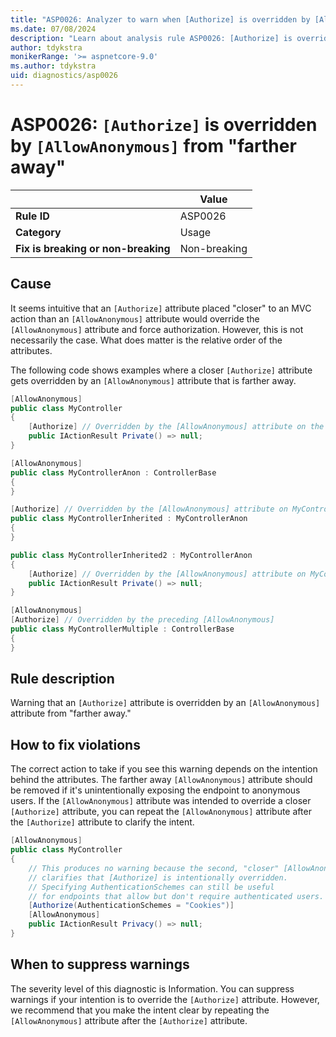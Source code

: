 ```yaml
---
title: "ASP0026: Analyzer to warn when [Authorize] is overridden by [AllowAnonymous] from 'farther away'" 
ms.date: 07/08/2024
description: "Learn about analysis rule ASP0026: [Authorize] is overridden by [AllowAnonymous] from 'farther away'"
author: tdykstra
monikerRange: '>= aspnetcore-9.0'
ms.author: tdykstra
uid: diagnostics/asp0026
---
```

# ASP0026: `[Authorize]` is overridden by `[AllowAnonymous]` from "farther away"

| | Value |
|-|-|
| **Rule ID** |ASP0026|
| **Category** |Usage|
| **Fix is breaking or non-breaking** |Non-breaking|

## Cause

It seems intuitive that an `[Authorize]` attribute placed "closer" to an MVC action than an `[AllowAnonymous]` attribute would override the `[AllowAnonymous]` attribute and force authorization. However, this is not necessarily the case. What does matter is the relative order of the attributes.

The following code shows examples where a closer `[Authorize]` attribute gets overridden by an `[AllowAnonymous]` attribute that is farther away.

```csharp
[AllowAnonymous]
public class MyController
{
    [Authorize] // Overridden by the [AllowAnonymous] attribute on the class
    public IActionResult Private() => null;
}
```

```csharp
[AllowAnonymous]
public class MyControllerAnon : ControllerBase
{
}

[Authorize] // Overridden by the [AllowAnonymous] attribute on MyControllerAnon
public class MyControllerInherited : MyControllerAnon
{
}

public class MyControllerInherited2 : MyControllerAnon
{
    [Authorize] // Overridden by the [AllowAnonymous] attribute on MyControllerAnon
    public IActionResult Private() => null;
}
```

```csharp
[AllowAnonymous]
[Authorize] // Overridden by the preceding [AllowAnonymous]
public class MyControllerMultiple : ControllerBase
{
}
```

## Rule description

Warning that an `[Authorize]` attribute is overridden by an `[AllowAnonymous]` attribute from "farther away."

## How to fix violations

The correct action to take if you see this warning depends on the intention behind the attributes. The farther away `[AllowAnonymous]` attribute should be removed if it's unintentionally exposing the endpoint to anonymous users. If the `[AllowAnonymous]` attribute was intended to override a closer `[Authorize]` attribute, you can repeat the `[AllowAnonymous]` attribute after the `[Authorize]` attribute to clarify the intent.

```csharp
[AllowAnonymous]
public class MyController
{
    // This produces no warning because the second, "closer" [AllowAnonymous]
    // clarifies that [Authorize] is intentionally overridden.
    // Specifying AuthenticationSchemes can still be useful
    // for endpoints that allow but don't require authenticated users.
    [Authorize(AuthenticationSchemes = "Cookies")]
    [AllowAnonymous]
    public IActionResult Privacy() => null;
}
```

## When to suppress warnings

The severity level of this diagnostic is Information. You can suppress warnings if your intention is to override the `[Authorize]` attribute. However, we recommend that you make the intent clear by repeating the `[AllowAnonymous]` attribute after the `[Authorize]` attribute.
